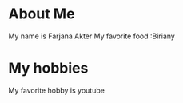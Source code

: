 # About Me
My name is Farjana Akter
My favorite food :Biriany
# My hobbies
My favorite hobby is youtube

